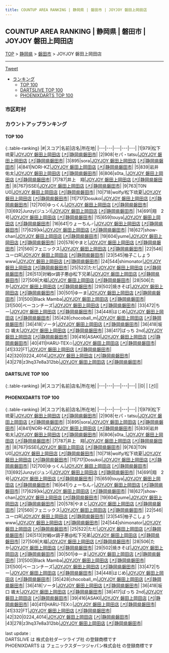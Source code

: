 ```yaml
---
title: COUNTUP AREA RANKING | 静岡県 | 磐田市 | JOYJOY 磐田上岡田店
---
```

## COUNTUP AREA RANKING | 静岡県 | 磐田市 | JOYJOY 磐田上岡田店

[TOP](/darts/rank/) > [静岡県](/darts/rank/静岡県/) > [磐田市](/darts/rank/静岡県/磐田市/) > JOYJOY 磐田上岡田店

___

<a href="https://twitter.com/share?ref_src=twsrc%5Etfw" data-text="COUNTUP AREA RANKING | 静岡県磐田市JOYJOY 磐田上岡田店" class="twitter-share-button" data-hashtags="DARTSLIVE,PHOENIXDARTS,darts,ダーツ" data-show-count="false">Tweet</a>

* [ランキング](#カウントアップランキング)
    * [TOP 100](#top-100)
    * [DARTSLIVE TOP 100](#dartslive-top-100)
    * [PHOENIXDARTS TOP 100](#phoenixdarts-top-100)

### 市区町村

<ul>

</ul>

### カウントアップランキング

#### TOP 100



{:.table-ranking}
|#|スコア|名前|店名|所在地|
|---|---|---|---|---|
|1|979|<span class="rank-name-pd"><span class="pro-icon-pd"></span>松下 琉夏</span>|<a href="/darts/rank/shops/66426.html">JOYJOY 磐田上岡田店</a> <a href="https://vs.phoenixdarts.com/jp/shop/shopDetailInfo/s_66426?s_seq=66426">[↗]</a>|<a href="/darts/rank/静岡県/磐田市">静岡県磐田市</a>|
|2|908|<span class="rank-name-pd">セパ・tatsu</span>|<a href="/darts/rank/shops/66426.html">JOYJOY 磐田上岡田店</a> <a href="https://vs.phoenixdarts.com/jp/shop/shopDetailInfo/s_66426?s_seq=66426">[↗]</a>|<a href="/darts/rank/静岡県/磐田市">静岡県磐田市</a>|
|3|895|<span class="rank-name-pd">sora</span>|<a href="/darts/rank/shops/66426.html">JOYJOY 磐田上岡田店</a> <a href="https://vs.phoenixdarts.com/jp/shop/shopDetailInfo/s_66426?s_seq=66426">[↗]</a>|<a href="/darts/rank/静岡県/磐田市">静岡県磐田市</a>|
|4|841|<span class="rank-name-pd">NORI-KZ</span>|<a href="/darts/rank/shops/66426.html">JOYJOY 磐田上岡田店</a> <a href="https://vs.phoenixdarts.com/jp/shop/shopDetailInfo/s_66426?s_seq=66426">[↗]</a>|<a href="/darts/rank/静岡県/磐田市">静岡県磐田市</a>|
|5|839|<span class="rank-name-pd"><span class="pro-icon-pd"></span>岩井 佑太</span>|<a href="/darts/rank/shops/66426.html">JOYJOY 磐田上岡田店</a> <a href="https://vs.phoenixdarts.com/jp/shop/shopDetailInfo/s_66426?s_seq=66426">[↗]</a>|<a href="/darts/rank/静岡県/磐田市">静岡県磐田市</a>|
|6|806|<span class="rank-name-pd">s0ta_</span>|<a href="/darts/rank/shops/66426.html">JOYJOY 磐田上岡田店</a> <a href="https://vs.phoenixdarts.com/jp/shop/shopDetailInfo/s_66426?s_seq=66426">[↗]</a>|<a href="/darts/rank/静岡県/磐田市">静岡県磐田市</a>|
|7|787|<span class="rank-name-pd">井上　翔</span>|<a href="/darts/rank/shops/66426.html">JOYJOY 磐田上岡田店</a> <a href="https://vs.phoenixdarts.com/jp/shop/shopDetailInfo/s_66426?s_seq=66426">[↗]</a>|<a href="/darts/rank/静岡県/磐田市">静岡県磐田市</a>|
|8|767|<span class="rank-name-pd">ISSEI</span>|<a href="/darts/rank/shops/66426.html">JOYJOY 磐田上岡田店</a> <a href="https://vs.phoenixdarts.com/jp/shop/shopDetailInfo/s_66426?s_seq=66426">[↗]</a>|<a href="/darts/rank/静岡県/磐田市">静岡県磐田市</a>|
|9|763|<span class="rank-name-pd">T0N U0</span>|<a href="/darts/rank/shops/66426.html">JOYJOY 磐田上岡田店</a> <a href="https://vs.phoenixdarts.com/jp/shop/shopDetailInfo/s_66426?s_seq=66426">[↗]</a>|<a href="/darts/rank/静岡県/磐田市">静岡県磐田市</a>|
|10|718|<span class="rank-name-pd">wolfy/松下琉夏</span>|<a href="/darts/rank/shops/66426.html">JOYJOY 磐田上岡田店</a> <a href="https://vs.phoenixdarts.com/jp/shop/shopDetailInfo/s_66426?s_seq=66426">[↗]</a>|<a href="/darts/rank/静岡県/磐田市">静岡県磐田市</a>|
|11|717|<span class="rank-name-pd">Dosukoi</span>|<a href="/darts/rank/shops/66426.html">JOYJOY 磐田上岡田店</a> <a href="https://vs.phoenixdarts.com/jp/shop/shopDetailInfo/s_66426?s_seq=66426">[↗]</a>|<a href="/darts/rank/静岡県/磐田市">静岡県磐田市</a>|
|12|700|<span class="rank-name-pd">ゆっくん</span>|<a href="/darts/rank/shops/66426.html">JOYJOY 磐田上岡田店</a> <a href="https://vs.phoenixdarts.com/jp/shop/shopDetailInfo/s_66426?s_seq=66426">[↗]</a>|<a href="/darts/rank/静岡県/磐田市">静岡県磐田市</a>|
|13|692|<span class="rank-name-pd">Junzy(ジュン)</span>|<a href="/darts/rank/shops/66426.html">JOYJOY 磐田上岡田店</a> <a href="https://vs.phoenixdarts.com/jp/shop/shopDetailInfo/s_66426?s_seq=66426">[↗]</a>|<a href="/darts/rank/静岡県/磐田市">静岡県磐田市</a>|
|14|691|<span class="rank-name-pd">翔　2号</span>|<a href="/darts/rank/shops/66426.html">JOYJOY 磐田上岡田店</a> <a href="https://vs.phoenixdarts.com/jp/shop/shopDetailInfo/s_66426?s_seq=66426">[↗]</a>|<a href="/darts/rank/静岡県/磐田市">静岡県磐田市</a>|
|15|659|<span class="rank-name-pd">touya</span>|<a href="/darts/rank/shops/66426.html">JOYJOY 磐田上岡田店</a> <a href="https://vs.phoenixdarts.com/jp/shop/shopDetailInfo/s_66426?s_seq=66426">[↗]</a>|<a href="/darts/rank/静岡県/磐田市">静岡県磐田市</a>|
|16|641|<span class="rank-name-pd">りょーちん♂</span>|<a href="/darts/rank/shops/66426.html">JOYJOY 磐田上岡田店</a> <a href="https://vs.phoenixdarts.com/jp/shop/shopDetailInfo/s_66426?s_seq=66426">[↗]</a>|<a href="/darts/rank/静岡県/磐田市">静岡県磐田市</a>|
|17|629|<span class="rank-name-pd">kk</span>|<a href="/darts/rank/shops/66426.html">JOYJOY 磐田上岡田店</a> <a href="https://vs.phoenixdarts.com/jp/shop/shopDetailInfo/s_66426?s_seq=66426">[↗]</a>|<a href="/darts/rank/静岡県/磐田市">静岡県磐田市</a>|
|18|627|<span class="rank-name-pd">show-chan</span>|<a href="/darts/rank/shops/66426.html">JOYJOY 磐田上岡田店</a> <a href="https://vs.phoenixdarts.com/jp/shop/shopDetailInfo/s_66426?s_seq=66426">[↗]</a>|<a href="/darts/rank/静岡県/磐田市">静岡県磐田市</a>|
|19|604|<span class="rank-name-pd">yume</span>|<a href="/darts/rank/shops/66426.html">JOYJOY 磐田上岡田店</a> <a href="https://vs.phoenixdarts.com/jp/shop/shopDetailInfo/s_66426?s_seq=66426">[↗]</a>|<a href="/darts/rank/静岡県/磐田市">静岡県磐田市</a>|
|20|578|<span class="rank-name-pd">やまと</span>|<a href="/darts/rank/shops/66426.html">JOYJOY 磐田上岡田店</a> <a href="https://vs.phoenixdarts.com/jp/shop/shopDetailInfo/s_66426?s_seq=66426">[↗]</a>|<a href="/darts/rank/静岡県/磐田市">静岡県磐田市</a>|
|21|560|<span class="rank-name-pd">フェニックス</span>|<a href="/darts/rank/shops/66426.html">JOYJOY 磐田上岡田店</a> <a href="https://vs.phoenixdarts.com/jp/shop/shopDetailInfo/s_66426?s_seq=66426">[↗]</a>|<a href="/darts/rank/静岡県/磐田市">静岡県磐田市</a>|
|22|546|<span class="rank-name-pd">ユーロR</span>|<a href="/darts/rank/shops/66426.html">JOYJOY 磐田上岡田店</a> <a href="https://vs.phoenixdarts.com/jp/shop/shopDetailInfo/s_66426?s_seq=66426">[↗]</a>|<a href="/darts/rank/静岡県/磐田市">静岡県磐田市</a>|
|23|545|<span class="rank-name-pd">柚子こしょうwww</span>|<a href="/darts/rank/shops/66426.html">JOYJOY 磐田上岡田店</a> <a href="https://vs.phoenixdarts.com/jp/shop/shopDetailInfo/s_66426?s_seq=66426">[↗]</a>|<a href="/darts/rank/静岡県/磐田市">静岡県磐田市</a>|
|24|544|<span class="rank-name-pd">shimonator</span>|<a href="/darts/rank/shops/66426.html">JOYJOY 磐田上岡田店</a> <a href="https://vs.phoenixdarts.com/jp/shop/shopDetailInfo/s_66426?s_seq=66426">[↗]</a>|<a href="/darts/rank/静岡県/磐田市">静岡県磐田市</a>|
|25|522|<span class="rank-name-pd">ただ</span>|<a href="/darts/rank/shops/66426.html">JOYJOY 磐田上岡田店</a> <a href="https://vs.phoenixdarts.com/jp/shop/shopDetailInfo/s_66426?s_seq=66426">[↗]</a>|<a href="/darts/rank/静岡県/磐田市">静岡県磐田市</a>|
|26|513|<span class="rank-name-pd">対戦or調子悪@松下兄弟</span>|<a href="/darts/rank/shops/66426.html">JOYJOY 磐田上岡田店</a> <a href="https://vs.phoenixdarts.com/jp/shop/shopDetailInfo/s_66426?s_seq=66426">[↗]</a>|<a href="/darts/rank/静岡県/磐田市">静岡県磐田市</a>|
|27|509|<span class="rank-name-pd">大福</span>|<a href="/darts/rank/shops/66426.html">JOYJOY 磐田上岡田店</a> <a href="https://vs.phoenixdarts.com/jp/shop/shopDetailInfo/s_66426?s_seq=66426">[↗]</a>|<a href="/darts/rank/静岡県/磐田市">静岡県磐田市</a>|
|28|506|<span class="rank-name-pd">たか</span>|<a href="/darts/rank/shops/66426.html">JOYJOY 磐田上岡田店</a> <a href="https://vs.phoenixdarts.com/jp/shop/shopDetailInfo/s_66426?s_seq=66426">[↗]</a>|<a href="/darts/rank/静岡県/磐田市">静岡県磐田市</a>|
|29|502|<span class="rank-name-pd">焼きそば</span>|<a href="/darts/rank/shops/66426.html">JOYJOY 磐田上岡田店</a> <a href="https://vs.phoenixdarts.com/jp/shop/shopDetailInfo/s_66426?s_seq=66426">[↗]</a>|<a href="/darts/rank/静岡県/磐田市">静岡県磐田市</a>|
|30|501|<span class="rank-name-pd">ゆーま</span>|<a href="/darts/rank/shops/66426.html">JOYJOY 磐田上岡田店</a> <a href="https://vs.phoenixdarts.com/jp/shop/shopDetailInfo/s_66426?s_seq=66426">[↗]</a>|<a href="/darts/rank/静岡県/磐田市">静岡県磐田市</a>|
|31|500|<span class="rank-name-pd">Black Mamba</span>|<a href="/darts/rank/shops/66426.html">JOYJOY 磐田上岡田店</a> <a href="https://vs.phoenixdarts.com/jp/shop/shopDetailInfo/s_66426?s_seq=66426">[↗]</a>|<a href="/darts/rank/静岡県/磐田市">静岡県磐田市</a>|
|31|500|<span class="rank-name-pd">ベーコンチーズ</span>|<a href="/darts/rank/shops/66426.html">JOYJOY 磐田上岡田店</a> <a href="https://vs.phoenixdarts.com/jp/shop/shopDetailInfo/s_66426?s_seq=66426">[↗]</a>|<a href="/darts/rank/静岡県/磐田市">静岡県磐田市</a>|
|33|472|<span class="rank-name-pd">ちー</span>|<a href="/darts/rank/shops/66426.html">JOYJOY 磐田上岡田店</a> <a href="https://vs.phoenixdarts.com/jp/shop/shopDetailInfo/s_66426?s_seq=66426">[↗]</a>|<a href="/darts/rank/静岡県/磐田市">静岡県磐田市</a>|
|34|448|<span class="rank-name-pd">はじめ</span>|<a href="/darts/rank/shops/66426.html">JOYJOY 磐田上岡田店</a> <a href="https://vs.phoenixdarts.com/jp/shop/shopDetailInfo/s_66426?s_seq=66426">[↗]</a>|<a href="/darts/rank/静岡県/磐田市">静岡県磐田市</a>|
|35|428|<span class="rank-name-pd">chocoball_m</span>|<a href="/darts/rank/shops/66426.html">JOYJOY 磐田上岡田店</a> <a href="https://vs.phoenixdarts.com/jp/shop/shopDetailInfo/s_66426?s_seq=66426">[↗]</a>|<a href="/darts/rank/静岡県/磐田市">静岡県磐田市</a>|
|36|418|<span class="rank-name-pd">ソータ</span>|<a href="/darts/rank/shops/66426.html">JOYJOY 磐田上岡田店</a> <a href="https://vs.phoenixdarts.com/jp/shop/shopDetailInfo/s_66426?s_seq=66426">[↗]</a>|<a href="/darts/rank/静岡県/磐田市">静岡県磐田市</a>|
|36|418|<span class="rank-name-pd">坂口 颯太</span>|<a href="/darts/rank/shops/66426.html">JOYJOY 磐田上岡田店</a> <a href="https://vs.phoenixdarts.com/jp/shop/shopDetailInfo/s_66426?s_seq=66426">[↗]</a>|<a href="/darts/rank/静岡県/磐田市">静岡県磐田市</a>|
|38|417|<span class="rank-name-pd">ばっち 2nd</span>|<a href="/darts/rank/shops/66426.html">JOYJOY 磐田上岡田店</a> <a href="https://vs.phoenixdarts.com/jp/shop/shopDetailInfo/s_66426?s_seq=66426">[↗]</a>|<a href="/darts/rank/静岡県/磐田市">静岡県磐田市</a>|
|39|416|<span class="rank-name-pd">ASAKI</span>|<a href="/darts/rank/shops/66426.html">JOYJOY 磐田上岡田店</a> <a href="https://vs.phoenixdarts.com/jp/shop/shopDetailInfo/s_66426?s_seq=66426">[↗]</a>|<a href="/darts/rank/静岡県/磐田市">静岡県磐田市</a>|
|40|411|<span class="rank-name-pd">HARU-TEX✩</span>|<a href="/darts/rank/shops/66426.html">JOYJOY 磐田上岡田店</a> <a href="https://vs.phoenixdarts.com/jp/shop/shopDetailInfo/s_66426?s_seq=66426">[↗]</a>|<a href="/darts/rank/静岡県/磐田市">静岡県磐田市</a>|
|41|332|<span class="rank-name-pd">FT</span>|<a href="/darts/rank/shops/66426.html">JOYJOY 磐田上岡田店</a> <a href="https://vs.phoenixdarts.com/jp/shop/shopDetailInfo/s_66426?s_seq=66426">[↗]</a>|<a href="/darts/rank/静岡県/磐田市">静岡県磐田市</a>|
|42|320|<span class="rank-name-pd">0224_4014</span>|<a href="/darts/rank/shops/66426.html">JOYJOY 磐田上岡田店</a> <a href="https://vs.phoenixdarts.com/jp/shop/shopDetailInfo/s_66426?s_seq=66426">[↗]</a>|<a href="/darts/rank/静岡県/磐田市">静岡県磐田市</a>|
|43|278|<span class="rank-name-pd">z3hq37e8a312bb</span>|<a href="/darts/rank/shops/66426.html">JOYJOY 磐田上岡田店</a> <a href="https://vs.phoenixdarts.com/jp/shop/shopDetailInfo/s_66426?s_seq=66426">[↗]</a>|<a href="/darts/rank/静岡県/磐田市">静岡県磐田市</a>|


#### DARTSLIVE TOP 100



{:.table-ranking}
|#|スコア|名前|店名|所在地|
|---|---|---|---|---|
||0|<span class="rank-name-dl"> </span>|<a href="/darts/rank/shops/.html"></a> <a href="">[↗]</a>|<a href="/darts/rank//"></a>|


#### PHOENIXDARTS TOP 100



{:.table-ranking}
|#|スコア|名前|店名|所在地|
|---|---|---|---|---|
|1|979|<span class="rank-name-pd"><span class="pro-icon-pd"></span>松下 琉夏</span>|<a href="/darts/rank/shops/66426.html">JOYJOY 磐田上岡田店</a> <a href="https://vs.phoenixdarts.com/jp/shop/shopDetailInfo/s_66426?s_seq=66426">[↗]</a>|<a href="/darts/rank/静岡県/磐田市">静岡県磐田市</a>|
|2|908|<span class="rank-name-pd">セパ・tatsu</span>|<a href="/darts/rank/shops/66426.html">JOYJOY 磐田上岡田店</a> <a href="https://vs.phoenixdarts.com/jp/shop/shopDetailInfo/s_66426?s_seq=66426">[↗]</a>|<a href="/darts/rank/静岡県/磐田市">静岡県磐田市</a>|
|3|895|<span class="rank-name-pd">sora</span>|<a href="/darts/rank/shops/66426.html">JOYJOY 磐田上岡田店</a> <a href="https://vs.phoenixdarts.com/jp/shop/shopDetailInfo/s_66426?s_seq=66426">[↗]</a>|<a href="/darts/rank/静岡県/磐田市">静岡県磐田市</a>|
|4|841|<span class="rank-name-pd">NORI-KZ</span>|<a href="/darts/rank/shops/66426.html">JOYJOY 磐田上岡田店</a> <a href="https://vs.phoenixdarts.com/jp/shop/shopDetailInfo/s_66426?s_seq=66426">[↗]</a>|<a href="/darts/rank/静岡県/磐田市">静岡県磐田市</a>|
|5|839|<span class="rank-name-pd"><span class="pro-icon-pd"></span>岩井 佑太</span>|<a href="/darts/rank/shops/66426.html">JOYJOY 磐田上岡田店</a> <a href="https://vs.phoenixdarts.com/jp/shop/shopDetailInfo/s_66426?s_seq=66426">[↗]</a>|<a href="/darts/rank/静岡県/磐田市">静岡県磐田市</a>|
|6|806|<span class="rank-name-pd">s0ta_</span>|<a href="/darts/rank/shops/66426.html">JOYJOY 磐田上岡田店</a> <a href="https://vs.phoenixdarts.com/jp/shop/shopDetailInfo/s_66426?s_seq=66426">[↗]</a>|<a href="/darts/rank/静岡県/磐田市">静岡県磐田市</a>|
|7|787|<span class="rank-name-pd">井上　翔</span>|<a href="/darts/rank/shops/66426.html">JOYJOY 磐田上岡田店</a> <a href="https://vs.phoenixdarts.com/jp/shop/shopDetailInfo/s_66426?s_seq=66426">[↗]</a>|<a href="/darts/rank/静岡県/磐田市">静岡県磐田市</a>|
|8|767|<span class="rank-name-pd">ISSEI</span>|<a href="/darts/rank/shops/66426.html">JOYJOY 磐田上岡田店</a> <a href="https://vs.phoenixdarts.com/jp/shop/shopDetailInfo/s_66426?s_seq=66426">[↗]</a>|<a href="/darts/rank/静岡県/磐田市">静岡県磐田市</a>|
|9|763|<span class="rank-name-pd">T0N U0</span>|<a href="/darts/rank/shops/66426.html">JOYJOY 磐田上岡田店</a> <a href="https://vs.phoenixdarts.com/jp/shop/shopDetailInfo/s_66426?s_seq=66426">[↗]</a>|<a href="/darts/rank/静岡県/磐田市">静岡県磐田市</a>|
|10|718|<span class="rank-name-pd">wolfy/松下琉夏</span>|<a href="/darts/rank/shops/66426.html">JOYJOY 磐田上岡田店</a> <a href="https://vs.phoenixdarts.com/jp/shop/shopDetailInfo/s_66426?s_seq=66426">[↗]</a>|<a href="/darts/rank/静岡県/磐田市">静岡県磐田市</a>|
|11|717|<span class="rank-name-pd">Dosukoi</span>|<a href="/darts/rank/shops/66426.html">JOYJOY 磐田上岡田店</a> <a href="https://vs.phoenixdarts.com/jp/shop/shopDetailInfo/s_66426?s_seq=66426">[↗]</a>|<a href="/darts/rank/静岡県/磐田市">静岡県磐田市</a>|
|12|700|<span class="rank-name-pd">ゆっくん</span>|<a href="/darts/rank/shops/66426.html">JOYJOY 磐田上岡田店</a> <a href="https://vs.phoenixdarts.com/jp/shop/shopDetailInfo/s_66426?s_seq=66426">[↗]</a>|<a href="/darts/rank/静岡県/磐田市">静岡県磐田市</a>|
|13|692|<span class="rank-name-pd">Junzy(ジュン)</span>|<a href="/darts/rank/shops/66426.html">JOYJOY 磐田上岡田店</a> <a href="https://vs.phoenixdarts.com/jp/shop/shopDetailInfo/s_66426?s_seq=66426">[↗]</a>|<a href="/darts/rank/静岡県/磐田市">静岡県磐田市</a>|
|14|691|<span class="rank-name-pd">翔　2号</span>|<a href="/darts/rank/shops/66426.html">JOYJOY 磐田上岡田店</a> <a href="https://vs.phoenixdarts.com/jp/shop/shopDetailInfo/s_66426?s_seq=66426">[↗]</a>|<a href="/darts/rank/静岡県/磐田市">静岡県磐田市</a>|
|15|659|<span class="rank-name-pd">touya</span>|<a href="/darts/rank/shops/66426.html">JOYJOY 磐田上岡田店</a> <a href="https://vs.phoenixdarts.com/jp/shop/shopDetailInfo/s_66426?s_seq=66426">[↗]</a>|<a href="/darts/rank/静岡県/磐田市">静岡県磐田市</a>|
|16|641|<span class="rank-name-pd">りょーちん♂</span>|<a href="/darts/rank/shops/66426.html">JOYJOY 磐田上岡田店</a> <a href="https://vs.phoenixdarts.com/jp/shop/shopDetailInfo/s_66426?s_seq=66426">[↗]</a>|<a href="/darts/rank/静岡県/磐田市">静岡県磐田市</a>|
|17|629|<span class="rank-name-pd">kk</span>|<a href="/darts/rank/shops/66426.html">JOYJOY 磐田上岡田店</a> <a href="https://vs.phoenixdarts.com/jp/shop/shopDetailInfo/s_66426?s_seq=66426">[↗]</a>|<a href="/darts/rank/静岡県/磐田市">静岡県磐田市</a>|
|18|627|<span class="rank-name-pd">show-chan</span>|<a href="/darts/rank/shops/66426.html">JOYJOY 磐田上岡田店</a> <a href="https://vs.phoenixdarts.com/jp/shop/shopDetailInfo/s_66426?s_seq=66426">[↗]</a>|<a href="/darts/rank/静岡県/磐田市">静岡県磐田市</a>|
|19|604|<span class="rank-name-pd">yume</span>|<a href="/darts/rank/shops/66426.html">JOYJOY 磐田上岡田店</a> <a href="https://vs.phoenixdarts.com/jp/shop/shopDetailInfo/s_66426?s_seq=66426">[↗]</a>|<a href="/darts/rank/静岡県/磐田市">静岡県磐田市</a>|
|20|578|<span class="rank-name-pd">やまと</span>|<a href="/darts/rank/shops/66426.html">JOYJOY 磐田上岡田店</a> <a href="https://vs.phoenixdarts.com/jp/shop/shopDetailInfo/s_66426?s_seq=66426">[↗]</a>|<a href="/darts/rank/静岡県/磐田市">静岡県磐田市</a>|
|21|560|<span class="rank-name-pd">フェニックス</span>|<a href="/darts/rank/shops/66426.html">JOYJOY 磐田上岡田店</a> <a href="https://vs.phoenixdarts.com/jp/shop/shopDetailInfo/s_66426?s_seq=66426">[↗]</a>|<a href="/darts/rank/静岡県/磐田市">静岡県磐田市</a>|
|22|546|<span class="rank-name-pd">ユーロR</span>|<a href="/darts/rank/shops/66426.html">JOYJOY 磐田上岡田店</a> <a href="https://vs.phoenixdarts.com/jp/shop/shopDetailInfo/s_66426?s_seq=66426">[↗]</a>|<a href="/darts/rank/静岡県/磐田市">静岡県磐田市</a>|
|23|545|<span class="rank-name-pd">柚子こしょうwww</span>|<a href="/darts/rank/shops/66426.html">JOYJOY 磐田上岡田店</a> <a href="https://vs.phoenixdarts.com/jp/shop/shopDetailInfo/s_66426?s_seq=66426">[↗]</a>|<a href="/darts/rank/静岡県/磐田市">静岡県磐田市</a>|
|24|544|<span class="rank-name-pd">shimonator</span>|<a href="/darts/rank/shops/66426.html">JOYJOY 磐田上岡田店</a> <a href="https://vs.phoenixdarts.com/jp/shop/shopDetailInfo/s_66426?s_seq=66426">[↗]</a>|<a href="/darts/rank/静岡県/磐田市">静岡県磐田市</a>|
|25|522|<span class="rank-name-pd">ただ</span>|<a href="/darts/rank/shops/66426.html">JOYJOY 磐田上岡田店</a> <a href="https://vs.phoenixdarts.com/jp/shop/shopDetailInfo/s_66426?s_seq=66426">[↗]</a>|<a href="/darts/rank/静岡県/磐田市">静岡県磐田市</a>|
|26|513|<span class="rank-name-pd">対戦or調子悪@松下兄弟</span>|<a href="/darts/rank/shops/66426.html">JOYJOY 磐田上岡田店</a> <a href="https://vs.phoenixdarts.com/jp/shop/shopDetailInfo/s_66426?s_seq=66426">[↗]</a>|<a href="/darts/rank/静岡県/磐田市">静岡県磐田市</a>|
|27|509|<span class="rank-name-pd">大福</span>|<a href="/darts/rank/shops/66426.html">JOYJOY 磐田上岡田店</a> <a href="https://vs.phoenixdarts.com/jp/shop/shopDetailInfo/s_66426?s_seq=66426">[↗]</a>|<a href="/darts/rank/静岡県/磐田市">静岡県磐田市</a>|
|28|506|<span class="rank-name-pd">たか</span>|<a href="/darts/rank/shops/66426.html">JOYJOY 磐田上岡田店</a> <a href="https://vs.phoenixdarts.com/jp/shop/shopDetailInfo/s_66426?s_seq=66426">[↗]</a>|<a href="/darts/rank/静岡県/磐田市">静岡県磐田市</a>|
|29|502|<span class="rank-name-pd">焼きそば</span>|<a href="/darts/rank/shops/66426.html">JOYJOY 磐田上岡田店</a> <a href="https://vs.phoenixdarts.com/jp/shop/shopDetailInfo/s_66426?s_seq=66426">[↗]</a>|<a href="/darts/rank/静岡県/磐田市">静岡県磐田市</a>|
|30|501|<span class="rank-name-pd">ゆーま</span>|<a href="/darts/rank/shops/66426.html">JOYJOY 磐田上岡田店</a> <a href="https://vs.phoenixdarts.com/jp/shop/shopDetailInfo/s_66426?s_seq=66426">[↗]</a>|<a href="/darts/rank/静岡県/磐田市">静岡県磐田市</a>|
|31|500|<span class="rank-name-pd">Black Mamba</span>|<a href="/darts/rank/shops/66426.html">JOYJOY 磐田上岡田店</a> <a href="https://vs.phoenixdarts.com/jp/shop/shopDetailInfo/s_66426?s_seq=66426">[↗]</a>|<a href="/darts/rank/静岡県/磐田市">静岡県磐田市</a>|
|31|500|<span class="rank-name-pd">ベーコンチーズ</span>|<a href="/darts/rank/shops/66426.html">JOYJOY 磐田上岡田店</a> <a href="https://vs.phoenixdarts.com/jp/shop/shopDetailInfo/s_66426?s_seq=66426">[↗]</a>|<a href="/darts/rank/静岡県/磐田市">静岡県磐田市</a>|
|33|472|<span class="rank-name-pd">ちー</span>|<a href="/darts/rank/shops/66426.html">JOYJOY 磐田上岡田店</a> <a href="https://vs.phoenixdarts.com/jp/shop/shopDetailInfo/s_66426?s_seq=66426">[↗]</a>|<a href="/darts/rank/静岡県/磐田市">静岡県磐田市</a>|
|34|448|<span class="rank-name-pd">はじめ</span>|<a href="/darts/rank/shops/66426.html">JOYJOY 磐田上岡田店</a> <a href="https://vs.phoenixdarts.com/jp/shop/shopDetailInfo/s_66426?s_seq=66426">[↗]</a>|<a href="/darts/rank/静岡県/磐田市">静岡県磐田市</a>|
|35|428|<span class="rank-name-pd">chocoball_m</span>|<a href="/darts/rank/shops/66426.html">JOYJOY 磐田上岡田店</a> <a href="https://vs.phoenixdarts.com/jp/shop/shopDetailInfo/s_66426?s_seq=66426">[↗]</a>|<a href="/darts/rank/静岡県/磐田市">静岡県磐田市</a>|
|36|418|<span class="rank-name-pd">ソータ</span>|<a href="/darts/rank/shops/66426.html">JOYJOY 磐田上岡田店</a> <a href="https://vs.phoenixdarts.com/jp/shop/shopDetailInfo/s_66426?s_seq=66426">[↗]</a>|<a href="/darts/rank/静岡県/磐田市">静岡県磐田市</a>|
|36|418|<span class="rank-name-pd">坂口 颯太</span>|<a href="/darts/rank/shops/66426.html">JOYJOY 磐田上岡田店</a> <a href="https://vs.phoenixdarts.com/jp/shop/shopDetailInfo/s_66426?s_seq=66426">[↗]</a>|<a href="/darts/rank/静岡県/磐田市">静岡県磐田市</a>|
|38|417|<span class="rank-name-pd">ばっち 2nd</span>|<a href="/darts/rank/shops/66426.html">JOYJOY 磐田上岡田店</a> <a href="https://vs.phoenixdarts.com/jp/shop/shopDetailInfo/s_66426?s_seq=66426">[↗]</a>|<a href="/darts/rank/静岡県/磐田市">静岡県磐田市</a>|
|39|416|<span class="rank-name-pd">ASAKI</span>|<a href="/darts/rank/shops/66426.html">JOYJOY 磐田上岡田店</a> <a href="https://vs.phoenixdarts.com/jp/shop/shopDetailInfo/s_66426?s_seq=66426">[↗]</a>|<a href="/darts/rank/静岡県/磐田市">静岡県磐田市</a>|
|40|411|<span class="rank-name-pd">HARU-TEX✩</span>|<a href="/darts/rank/shops/66426.html">JOYJOY 磐田上岡田店</a> <a href="https://vs.phoenixdarts.com/jp/shop/shopDetailInfo/s_66426?s_seq=66426">[↗]</a>|<a href="/darts/rank/静岡県/磐田市">静岡県磐田市</a>|
|41|332|<span class="rank-name-pd">FT</span>|<a href="/darts/rank/shops/66426.html">JOYJOY 磐田上岡田店</a> <a href="https://vs.phoenixdarts.com/jp/shop/shopDetailInfo/s_66426?s_seq=66426">[↗]</a>|<a href="/darts/rank/静岡県/磐田市">静岡県磐田市</a>|
|42|320|<span class="rank-name-pd">0224_4014</span>|<a href="/darts/rank/shops/66426.html">JOYJOY 磐田上岡田店</a> <a href="https://vs.phoenixdarts.com/jp/shop/shopDetailInfo/s_66426?s_seq=66426">[↗]</a>|<a href="/darts/rank/静岡県/磐田市">静岡県磐田市</a>|
|43|278|<span class="rank-name-pd">z3hq37e8a312bb</span>|<a href="/darts/rank/shops/66426.html">JOYJOY 磐田上岡田店</a> <a href="https://vs.phoenixdarts.com/jp/shop/shopDetailInfo/s_66426?s_seq=66426">[↗]</a>|<a href="/darts/rank/静岡県/磐田市">静岡県磐田市</a>|


<div class="footer border-top border-gray-light mt-5 pt-3 text-right text-gray">
    last update : <span style="font-weight: italic" id="foot_last_modified"></span><br />
    DARTSLIVE は 株式会社ダーツライブ社 の登録商標です<br />
    PHOENIXDARTS は フェニックスダーツジャパン株式会社 の登録商標です<br />
</div>

<script src="https://cdnjs.cloudflare.com/ajax/libs/jquery.tablesorter/2.31.3/js/jquery.tablesorter.min.js" integrity="sha512-qzgd5cYSZcosqpzpn7zF2ZId8f/8CHmFKZ8j7mU4OUXTNRd5g+ZHBPsgKEwoqxCtdQvExE5LprwwPAgoicguNg==" crossorigin="anonymous" referrerpolicy="no-referrer"></script>
<link rel="stylesheet" href="https://cdnjs.cloudflare.com/ajax/libs/jquery.tablesorter/2.31.3/css/theme.default.min.css" integrity="sha512-wghhOJkjQX0Lh3NSWvNKeZ0ZpNn+SPVXX1Qyc9OCaogADktxrBiBdKGDoqVUOyhStvMBmJQ8ZdMHiR3wuEq8+w==" crossorigin="anonymous" referrerpolicy="no-referrer" />
<script>
$(function() {
    $(".table-ranking").tablesorter({sortList:[[0, 0]]});
    $("#foot_last_modified").text(formatDate(new Date(document.lastModified), 'yyyy-MM-dd HH:mm:ss'));
});
</script>

<script async src="https://platform.twitter.com/widgets.js" charset="utf-8"></script>